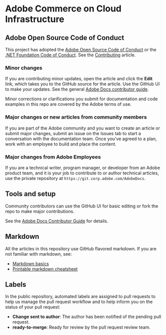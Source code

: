 # Adobe Commerce on Cloud Infrastructure

## Adobe Open Source Code of Conduct

This project has adopted the [Adobe Open Source Code of Conduct](code-of-conduct.md) or the [.NET Foundation Code of Conduct](https://dotnetfoundation.org/about/code-of-conduct).
See the [Contributing](contributing.md) article.

### Minor changes

If you are contributing minor updates, open the article and click the **Edit** link, which takes you to the GitHub source for the article. Use the GitHub UI to make your updates. See the general [Adobe Docs contributor guide](https://experienceleague.adobe.com/docs/contributor/contributor-guide/introduction.html).

Minor corrections or clarifications you submit for documentation and code examples in this repo are covered by the Adobe terms of use.

### Major changes or new articles from community members

If you are part of the Adobe community and you want to create an article or submit major changes, submit an issue on the Issues tab to start a conversation with the documentation team. Once you've agreed to a plan, work with an employee to build and place the content.

### Major changes from Adobe Employees

If you are a technical writer, program manager, or developer from an Adobe product team, and it is your job to contribute to or author technical articles, use the private repository at `https://git.corp.adobe.com/AdobeDocs`. 

## Tools and setup

Community contributors can use the GitHub UI for basic editing or fork the repo to make major contributions.

See the [Adobe Docs Contributor Guide](https://experienceleague.adobe.com/docs/contributor/contributor-guide/introduction.html) for details.

## Markdown

All the articles in this repository use GitHub flavored markdown. If you are not familiar with markdown, see:

- [Markdown basics](https://docs.github.com/github/writing-on-github/getting-started-with-writing-and-formatting-on-github/basic-writing-and-formatting-syntax)
- [Printable markdown cheatsheet](https://docs.github.com/en/get-started/quickstart/git-cheatsheet)

## Labels

In the public repository, automated labels are assigned to pull requests to help us manage the pull request workflow and to help inform you on the status of your pull request:

- **Change sent to author**: The author has been notified of the pending pull request.
- **ready-to-merge**: Ready for review by the pull request review team.
